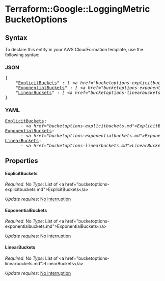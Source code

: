 # Terraform::Google::LoggingMetric BucketOptions

## Syntax

To declare this entity in your AWS CloudFormation template, use the following syntax:

### JSON

<pre>
{
    "<a href="#explicitbuckets" title="ExplicitBuckets">ExplicitBuckets</a>" : <i>[ &lt;a href=&#34;bucketoptions-explicitbuckets.md&#34;&gt;ExplicitBuckets&lt;/a&gt;, ... ]</i>,
    "<a href="#exponentialbuckets" title="ExponentialBuckets">ExponentialBuckets</a>" : <i>[ &lt;a href=&#34;bucketoptions-exponentialbuckets.md&#34;&gt;ExponentialBuckets&lt;/a&gt;, ... ]</i>,
    "<a href="#linearbuckets" title="LinearBuckets">LinearBuckets</a>" : <i>[ &lt;a href=&#34;bucketoptions-linearbuckets.md&#34;&gt;LinearBuckets&lt;/a&gt;, ... ]</i>
}
</pre>

### YAML

<pre>
<a href="#explicitbuckets" title="ExplicitBuckets">ExplicitBuckets</a>: <i>
      - &lt;a href=&#34;bucketoptions-explicitbuckets.md&#34;&gt;ExplicitBuckets&lt;/a&gt;</i>
<a href="#exponentialbuckets" title="ExponentialBuckets">ExponentialBuckets</a>: <i>
      - &lt;a href=&#34;bucketoptions-exponentialbuckets.md&#34;&gt;ExponentialBuckets&lt;/a&gt;</i>
<a href="#linearbuckets" title="LinearBuckets">LinearBuckets</a>: <i>
      - &lt;a href=&#34;bucketoptions-linearbuckets.md&#34;&gt;LinearBuckets&lt;/a&gt;</i>
</pre>

## Properties

#### ExplicitBuckets

_Required_: No
_Type_: List of &lt;a href=&#34;bucketoptions-explicitbuckets.md&#34;&gt;ExplicitBuckets&lt;/a&gt;

_Update requires_: [No interruption](https://docs.aws.amazon.com/AWSCloudFormation/latest/UserGuide/using-cfn-updating-stacks-update-behaviors.html#update-no-interrupt)

#### ExponentialBuckets

_Required_: No
_Type_: List of &lt;a href=&#34;bucketoptions-exponentialbuckets.md&#34;&gt;ExponentialBuckets&lt;/a&gt;

_Update requires_: [No interruption](https://docs.aws.amazon.com/AWSCloudFormation/latest/UserGuide/using-cfn-updating-stacks-update-behaviors.html#update-no-interrupt)

#### LinearBuckets

_Required_: No
_Type_: List of &lt;a href=&#34;bucketoptions-linearbuckets.md&#34;&gt;LinearBuckets&lt;/a&gt;

_Update requires_: [No interruption](https://docs.aws.amazon.com/AWSCloudFormation/latest/UserGuide/using-cfn-updating-stacks-update-behaviors.html#update-no-interrupt)

